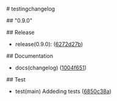 \# testingchangelog

\#\# "0.9.0"  


\#\# Release
  - release(0.9.0):
  ([6272d27b](git@github.com:diegosanchez/changelog/commit/6272d27b597bf5c1412b8bdd06c1c1a8a8c50708))




\#\# Documentation
  - docs(changelog)
  ([1004f651](git@github.com:diegosanchez/changelog/commit/1004f6515664f2984c7b7d143e22719434afa273))




\#\# Test
  - test(main) Addeding tests
  ([6850c38a](git@github.com:diegosanchez/changelog/commit/6850c38a25d1cb9ee3a11bd6cea6f6994475bf9c))



